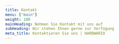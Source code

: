 ```yaml
---
title: Kontakt
menu: ["main"]
weight: 100
mainHeading: Nehmen Sie Kontakt mit uns auf
subHeading: Wir stehen Ihnen gerne zur Verfügung
meta_title: Kontaktieren Sie uns | HARDWARIO
---
```

